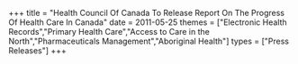 +++
title = "Health Council Of Canada To Release Report On The Progress Of Health Care In Canada"
date = 2011-05-25
themes = ["Electronic Health Records","Primary Health Care","Access to Care in the North","Pharmaceuticals Management","Aboriginal Health"]
types = ["Press Releases"]
+++
